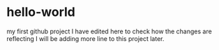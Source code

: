 # hello-world
my first github project
I have edited here to check how the changes are reflecting
I will be adding more line to this project later.
